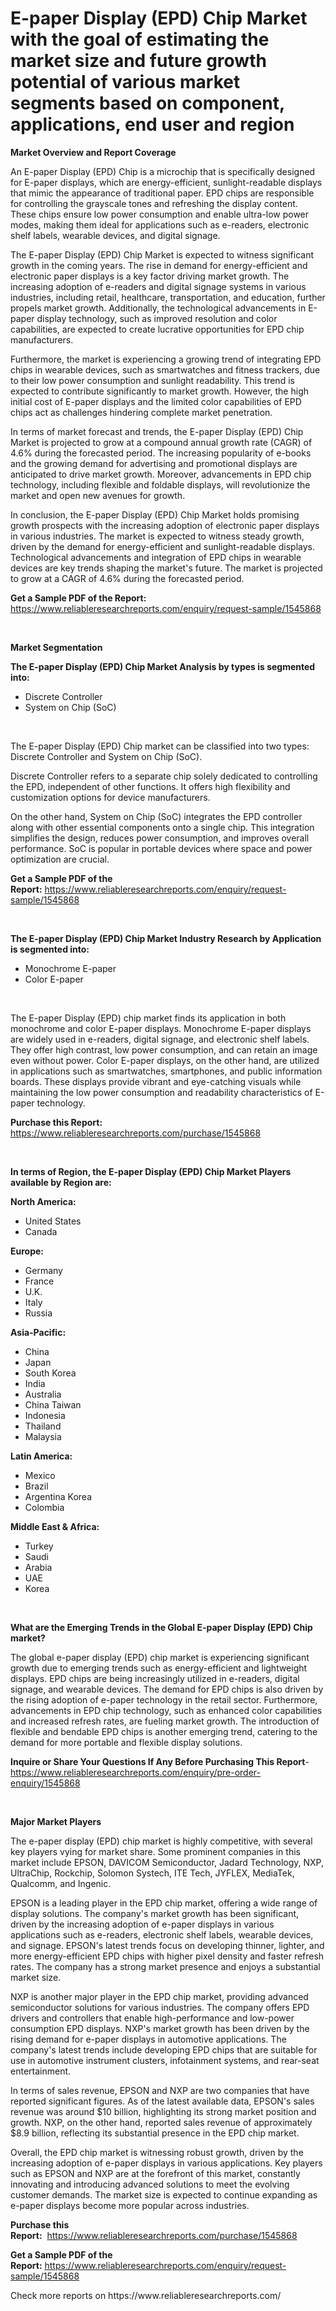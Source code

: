 <p><h1>E-paper Display (EPD) Chip Market with the goal of estimating the market size and future growth potential of various market segments based on component, applications, end user and region</h1></p><p><strong>Market Overview and Report Coverage</strong></p>
<p><p>An E-paper Display (EPD) Chip is a microchip that is specifically designed for E-paper displays, which are energy-efficient, sunlight-readable displays that mimic the appearance of traditional paper. EPD chips are responsible for controlling the grayscale tones and refreshing the display content. These chips ensure low power consumption and enable ultra-low power modes, making them ideal for applications such as e-readers, electronic shelf labels, wearable devices, and digital signage.</p><p>The E-paper Display (EPD) Chip Market is expected to witness significant growth in the coming years. The rise in demand for energy-efficient and electronic paper displays is a key factor driving market growth. The increasing adoption of e-readers and digital signage systems in various industries, including retail, healthcare, transportation, and education, further propels market growth. Additionally, the technological advancements in E-paper display technology, such as improved resolution and color capabilities, are expected to create lucrative opportunities for EPD chip manufacturers.</p><p>Furthermore, the market is experiencing a growing trend of integrating EPD chips in wearable devices, such as smartwatches and fitness trackers, due to their low power consumption and sunlight readability. This trend is expected to contribute significantly to market growth. However, the high initial cost of E-paper displays and the limited color capabilities of EPD chips act as challenges hindering complete market penetration.</p><p>In terms of market forecast and trends, the E-paper Display (EPD) Chip Market is projected to grow at a compound annual growth rate (CAGR) of 4.6% during the forecasted period. The increasing popularity of e-books and the growing demand for advertising and promotional displays are anticipated to drive market growth. Moreover, advancements in EPD chip technology, including flexible and foldable displays, will revolutionize the market and open new avenues for growth.</p><p>In conclusion, the E-paper Display (EPD) Chip Market holds promising growth prospects with the increasing adoption of electronic paper displays in various industries. The market is expected to witness steady growth, driven by the demand for energy-efficient and sunlight-readable displays. Technological advancements and integration of EPD chips in wearable devices are key trends shaping the market's future. The market is projected to grow at a CAGR of 4.6% during the forecasted period.</p></p>
<p><strong>Get a Sample PDF of the Report:</strong> <a href="https://www.reliableresearchreports.com/enquiry/request-sample/1545868">https://www.reliableresearchreports.com/enquiry/request-sample/1545868</a></p>
<p>&nbsp;</p>
<p><strong>Market Segmentation</strong></p>
<p><strong>The E-paper Display (EPD) Chip Market Analysis by types is segmented into:</strong></p>
<p><ul><li>Discrete Controller</li><li>System on Chip (SoC)</li></ul></p>
<p>&nbsp;</p>
<p><p>The E-paper Display (EPD) Chip market can be classified into two types: Discrete Controller and System on Chip (SoC). </p><p>Discrete Controller refers to a separate chip solely dedicated to controlling the EPD, independent of other functions. It offers high flexibility and customization options for device manufacturers.</p><p>On the other hand, System on Chip (SoC) integrates the EPD controller along with other essential components onto a single chip. This integration simplifies the design, reduces power consumption, and improves overall performance. SoC is popular in portable devices where space and power optimization are crucial.</p></p>
<p><strong>Get a Sample PDF of the Report:</strong>&nbsp;<a href="https://www.reliableresearchreports.com/enquiry/request-sample/1545868">https://www.reliableresearchreports.com/enquiry/request-sample/1545868</a></p>
<p>&nbsp;</p>
<p><strong>The E-paper Display (EPD) Chip Market Industry Research by Application is segmented into:</strong></p>
<p><ul><li>Monochrome E-paper</li><li>Color E-paper</li></ul></p>
<p>&nbsp;</p>
<p><p>The E-paper Display (EPD) chip market finds its application in both monochrome and color E-paper displays. Monochrome E-paper displays are widely used in e-readers, digital signage, and electronic shelf labels. They offer high contrast, low power consumption, and can retain an image even without power. Color E-paper displays, on the other hand, are utilized in applications such as smartwatches, smartphones, and public information boards. These displays provide vibrant and eye-catching visuals while maintaining the low power consumption and readability characteristics of E-paper technology.</p></p>
<p><strong>Purchase this Report:</strong>&nbsp; <a href="https://www.reliableresearchreports.com/purchase/1545868">https://www.reliableresearchreports.com/purchase/1545868</a></p>
<p>&nbsp;</p>
<p><strong>In terms of Region, the E-paper Display (EPD) Chip Market Players available by Region are:</strong></p>
<p>
    <p> <strong> North America: </strong>
        <ul>
            <li>United States</li>
            <li>Canada</li>
        </ul>
        </p> 
    <p> <strong> Europe: </strong>
        <ul>
            <li>Germany</li>
            <li>France</li>
            <li>U.K.</li>
            <li>Italy</li>
            <li>Russia</li>
        </ul>
        </p> 
    <p> <strong> Asia-Pacific: </strong>
        <ul>
            <li>China</li>
            <li>Japan</li>
            <li>South Korea</li>
            <li>India</li>
            <li>Australia</li>
            <li>China Taiwan</li>
            <li>Indonesia</li>
            <li>Thailand</li>
            <li>Malaysia</li>
        </ul>
        </p> 
    <p> <strong> Latin America: </strong>
        <ul>
            <li>Mexico</li>
            <li>Brazil</li>
            <li>Argentina Korea</li>
            <li>Colombia</li>
        </ul>
        </p> 
    <p> <strong> Middle East & Africa: </strong>
        <ul>
            <li>Turkey</li>
            <li>Saudi</li>
            <li>Arabia</li>
            <li>UAE</li>
            <li>Korea</li>
        </ul>
    </p>
    </p>
<p>&nbsp;</p>
<p><strong>What are the Emerging Trends in the Global E-paper Display (EPD) Chip market?</strong></p>
<p><p>The global e-paper display (EPD) chip market is experiencing significant growth due to emerging trends such as energy-efficient and lightweight displays. EPD chips are being increasingly utilized in e-readers, digital signage, and wearable devices. The demand for EPD chips is also driven by the rising adoption of e-paper technology in the retail sector. Furthermore, advancements in EPD chip technology, such as enhanced color capabilities and increased refresh rates, are fueling market growth. The introduction of flexible and bendable EPD chips is another emerging trend, catering to the demand for more portable and flexible display solutions.</p></p>
<p><strong>Inquire or Share Your Questions If Any Before Purchasing This Report</strong>- <a href="https://www.reliableresearchreports.com/enquiry/pre-order-enquiry/1545868">https://www.reliableresearchreports.com/enquiry/pre-order-enquiry/1545868</a></p>
<p>&nbsp;</p>
<p><strong>Major Market Players</strong></p>
<p><p>The e-paper display (EPD) chip market is highly competitive, with several key players vying for market share. Some prominent companies in this market include EPSON, DAVICOM Semiconductor, Jadard Technology, NXP, UltraChip, Rockchip, Solomon Systech, ITE Tech, JYFLEX, MediaTek, Qualcomm, and Ingenic.</p><p>EPSON is a leading player in the EPD chip market, offering a wide range of display solutions. The company's market growth has been significant, driven by the increasing adoption of e-paper displays in various applications such as e-readers, electronic shelf labels, wearable devices, and signage. EPSON's latest trends focus on developing thinner, lighter, and more energy-efficient EPD chips with higher pixel density and faster refresh rates. The company has a strong market presence and enjoys a substantial market size.</p><p>NXP is another major player in the EPD chip market, providing advanced semiconductor solutions for various industries. The company offers EPD drivers and controllers that enable high-performance and low-power consumption EPD displays. NXP's market growth has been driven by the rising demand for e-paper displays in automotive applications. The company's latest trends include developing EPD chips that are suitable for use in automotive instrument clusters, infotainment systems, and rear-seat entertainment.</p><p>In terms of sales revenue, EPSON and NXP are two companies that have reported significant figures. As of the latest available data, EPSON's sales revenue was around $10 billion, highlighting its strong market position and growth. NXP, on the other hand, reported sales revenue of approximately $8.9 billion, reflecting its substantial presence in the EPD chip market.</p><p>Overall, the EPD chip market is witnessing robust growth, driven by the increasing adoption of e-paper displays in various applications. Key players such as EPSON and NXP are at the forefront of this market, constantly innovating and introducing advanced solutions to meet the evolving customer demands. The market size is expected to continue expanding as e-paper displays become more popular across industries.</p></p>
<p><strong>Purchase this Report:</strong>&nbsp;&nbsp;<a href="https://www.reliableresearchreports.com/purchase/1545868">https://www.reliableresearchreports.com/purchase/1545868</a></p>
<p></p>
<p><strong>Get a Sample PDF of the Report:</strong>&nbsp;<a href="https://www.reliableresearchreports.com/enquiry/request-sample/1545868">https://www.reliableresearchreports.com/enquiry/request-sample/1545868</a></p>
<p>Check more reports on https://www.reliableresearchreports.com/</p>
